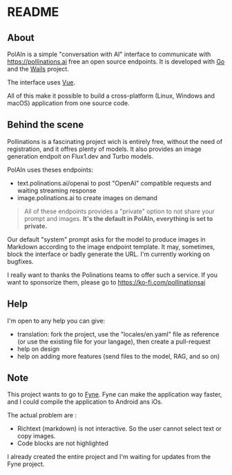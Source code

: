 # README

## About

PolAIn is a simple "conversation with AI" interface to communicate with <https://pollinations.ai> free an open source endpoints. It is developed with [Go](https://go.dev) and the [Wails](https://wails.io/) project.

The interface uses [Vue](https://vuejs.org).

All of this make it possible to build a cross-platform (Linux, Windows and macOS) application from one source code.

## Behind the scene

Pollinations is a fascinating project wich is entirely free, without the need of registration, and it offres plenty of models. It also provides an image generation endpoit on Flux1.dev and Turbo models.

PolAIn uses theses endpoints:

- text.polinations.ai/openai to post "OpenAI" compatible requests and waiting streaming response
- image.polinations.ai to create images on demand

> All of these endpoints provides a "private" option to not share your prompt and images. **It's the default in PolAIn, everything is set to private.**

Our default "system" prompt asks for the model to produce images in Markdown according to the image endpoint template. It may, sometimes, block the interface or badly generate the URL. I'm currently working on bugfixes.

I really want to thanks the Polinations teams to offer such a service. If you want to sponsorize them, please go to <https://ko-fi.com/pollinationsai>

## Help

I'm open to any help you can give:

- translation: fork the project, use the "locales/en.yaml" file as reference (or use the existing file for your langage), then create a pull-request
- help on design
- help on adding more features (send files to the model, RAG, and so on)

## Note

This project wants to go to [Fyne](https://fyne.io). Fyne can make the application way faster, and I could compile the application to Android ans iOs.

The actual problem are :

- Richtext (markdown) is not interactive. So the user cannot select text or copy images.
- Code blocks are not highlighted

I already created the entire project and I'm waiting for updates from the Fyne project.

